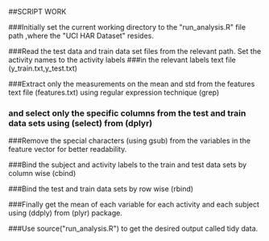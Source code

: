 ##SCRIPT WORK

###Initially set the current working directory to the "run_analysis.R" file path ,where the "UCI HAR Dataset" resides.

###Read the test data and train data set files from the relevant path. Set the activity names to the activity labels 
###in the relevant labels text file (y_train.txt,y_test.txt)

###Extract only the measurements on the mean and std from the features text file (features.txt) using regular expression technique (grep)
### and select only the specific columns from the test and train data sets using (select) from (dplyr)

###Remove the special characters  (using gsub) from the variables in the feature vector for better readability.

###Bind the subject and activity labels to the train and test data sets by column wise (cbind)

###Bind the test and train data sets by row wise (rbind)

###Finally get the mean of each variable for each activity and each subject using (ddply) from (plyr) package.

###Use source("run_analysis.R") to get the desired output called tidy data.